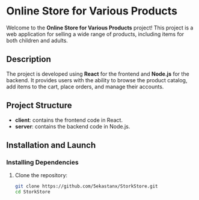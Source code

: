 # Online Store for Various Products
 
Welcome to the **Online Store for Various Products** project! This project is a web application for selling a wide range of products, including items for both children and adults.

## Description  

The project is developed using **React** for the frontend and **Node.js** for the backend. It provides users with the ability to browse the product catalog, add items to the cart, place orders, and manage their accounts.
 
## Project Structure

- **client**: contains the frontend code in React.
- **server**: contains the backend code in Node.js.

## Installation and Launch

### Installing Dependencies

1. Clone the repository:

   ```bash
   git clone https://github.com/5ekastanx/StorkStore.git
   cd StorkStore
